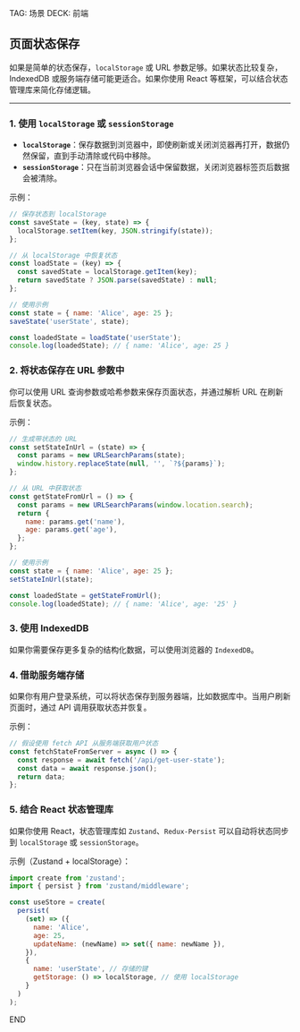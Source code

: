 
TAG: 场景
DECK: 前端
## 页面状态保存
如果是简单的状态保存，`localStorage` 或 URL 参数足够。如果状态比较复杂，IndexedDB 或服务端存储可能更适合。如果你使用 React 等框架，可以结合状态管理库来简化存储逻辑。

---

### 1. **使用 `localStorage` 或 `sessionStorage`**
   - **`localStorage`**：保存数据到浏览器中，即使刷新或关闭浏览器再打开，数据仍然保留，直到手动清除或代码中移除。
   - **`sessionStorage`**：只在当前浏览器会话中保留数据，关闭浏览器标签页后数据会被清除。

   示例：
   ```js
   // 保存状态到 localStorage
   const saveState = (key, state) => {
     localStorage.setItem(key, JSON.stringify(state));
   };

   // 从 localStorage 中恢复状态
   const loadState = (key) => {
     const savedState = localStorage.getItem(key);
     return savedState ? JSON.parse(savedState) : null;
   };

   // 使用示例
   const state = { name: 'Alice', age: 25 };
   saveState('userState', state);
   
   const loadedState = loadState('userState');
   console.log(loadedState); // { name: 'Alice', age: 25 }
   ```

### 2. **将状态保存在 URL 参数中**
   你可以使用 URL 查询参数或哈希参数来保存页面状态，并通过解析 URL 在刷新后恢复状态。

   示例：
   ```js
   // 生成带状态的 URL
   const setStateInUrl = (state) => {
     const params = new URLSearchParams(state);
     window.history.replaceState(null, '', `?${params}`);
   };

   // 从 URL 中获取状态
   const getStateFromUrl = () => {
     const params = new URLSearchParams(window.location.search);
     return {
       name: params.get('name'),
       age: params.get('age'),
     };
   };

   // 使用示例
   const state = { name: 'Alice', age: 25 };
   setStateInUrl(state);
   
   const loadedState = getStateFromUrl();
   console.log(loadedState); // { name: 'Alice', age: '25' }
   ```

### 3. **使用 IndexedDB**
   如果你需要保存更多复杂的结构化数据，可以使用浏览器的 `IndexedDB`。

### 4. **借助服务端存储**
   如果你有用户登录系统，可以将状态保存到服务器端，比如数据库中。当用户刷新页面时，通过 API 调用获取状态并恢复。

   示例：
   ```js
   // 假设使用 fetch API 从服务端获取用户状态
   const fetchStateFromServer = async () => {
     const response = await fetch('/api/get-user-state');
     const data = await response.json();
     return data;
   };
   ```

### 5. **结合 React 状态管理库**
   如果你使用 React，状态管理库如 `Zustand`、`Redux-Persist` 可以自动将状态同步到 `localStorage` 或 `sessionStorage`。

   示例（Zustand + localStorage）：
   ```js
   import create from 'zustand';
   import { persist } from 'zustand/middleware';

   const useStore = create(
     persist(
       (set) => ({
         name: 'Alice',
         age: 25,
         updateName: (newName) => set({ name: newName }),
       }),
       {
         name: 'userState', // 存储的键
         getStorage: () => localStorage, // 使用 localStorage
       }
     )
   );
   ```

END
<!--ID: 1728866780403-->
